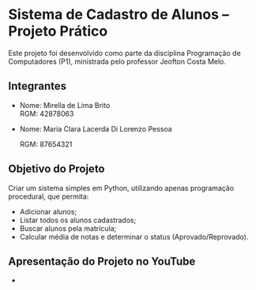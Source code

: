 #  Sistema de Cadastro de Alunos – Projeto Prático

Este projeto foi desenvolvido como parte da disciplina Programação de Computadores (P1), ministrada pelo professor Jeofton Costa Melo.

##  Integrantes

- Nome: Mirella de Lima Brito  
  RGM: 42878063

- Nome: Maria Clara Lacerda Di Lorenzo Pessoa
  
  RGM: 87654321

##  Objetivo do Projeto

Criar um sistema simples em  Python, utilizando apenas programação procedural, que permita:

- Adicionar alunos;
- Listar todos os alunos cadastrados;
- Buscar alunos pela matrícula;
- Calcular média de notas e determinar o status (Aprovado/Reprovado).
  
## Apresentação do Projeto no YouTube
-
